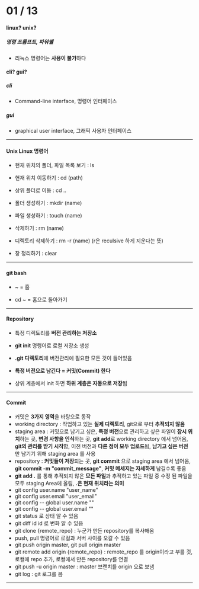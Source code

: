 # 01 / 13

#### linux? unix?

##### 명령 프롬프트, 파워쉘

* 리눅스 명령어는 **사용이 불가**하다



#### cli? gui?

##### cli

* Command-line interface, 명령어 인터페이스

##### gui

* graphical user interface, 그래픽 사용자 인터페이스

***

#### Unix Linux 명령어

* 현재 위치의 폴더, 파일 목록 보기 : ls

* 현재 위치 이동하기 : cd (path)

* 상위 폴더로 이동 : cd ..

* 폴더 생성하기 : mkdir (name)

* 파일 생성하기 : touch (name)

* 삭제하기 : rm (name)
* 디렉토리 삭제하기 : rm -r (name) (r은 reculsive 하게 지운다는 뜻)
* 창 정리하기 : clear

***

#### git bash

* ~ = 홈

* cd ~ = 홈으로 돌아가기

***

#### Repository

* 특정 디렉토리를 **버전 관리하는 저장소**
* **git init** 명령어로 로컬 저장소 생성
* **.git 디렉토리**에 버전관리에 필요한 모든 것이 들어있음

* **특정 버전으로 남긴다 = 커밋(Commit) 한다**
* 상위 계층에서 init 하면 **하위 계층은 자동으로 저장**됨

***

#### Commit

* 커밋은 **3가지 영역**을 바탕으로 동작
* working directory : 작업하고 있는 **실제 디렉토리**, git으로 부터 **추적되지 않음**
* staging area : 커밋으로 남기고 싶은, **특정 버전**으로 관리하고 싶은 파일이 **잠시 위치**하는 곳, **변경 사항을 인식**하는 곳, **git add**로 working directory 에서 넘어옴, **git의 관리를 받기 시작**함, 이전 버전과 **다른 점이 모두 업로드**됨, **남기고 싶은 버전**만 남기기 위해 staging area 를 사용
* repository : **커밋들이 저장**되는 곳, **git commit** 으로 staging area 에서 넘어옴, **git commit -m "commit_message"**, **커밋 메세지는 자세하게** 남길수록 좋음
* **git add .** 를 통해 추적되지 않은 **모든 파일**과 추적하고 있는 파일 중 수정 된 파일을 모두 staging Area에 올림, **.은 현재 위치라는 의미**
* git config user.name "user_name" 
* git config user.email "user_email"
* git config -- global user.name  ""
* git config -- global user.email ""
* git status 로 상태 알 수 있음
* git diff id id 로 변화 알 수 있음
* git clone {remote_repo} : 누군가 만든 repository를 복사해옴
* push, pull 명령어로 로컬과 서버 사이를 오갈 수 있음
* git push origin master, git pull origin master
* git remote add origin {remote_repo} : remote_repo 를 origin이라고 부를 것, 로컬에 repo 추가, 로컬에서 만든 repository를 연결
* git push -u origin master : master 브랜치를 origin 으로 보냄
* git log : git 로그를 봄

***